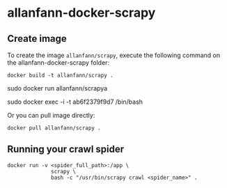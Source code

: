 allanfann-docker-scrapy
=======================


Create image
-----

To create the image `allanfann/scrapy`, execute the following command on the allanfann-docker-scrapy folder:

	docker build -t allanfann/scrapy .

  sudo docker run allanfann/scrapya

  sudo docker exec -i -t ab6f2379f9d7 /bin/bash
    

Or you can pull image directly:

	docker pull allanfann/scrapy .

Running your crawl spider
------------------------------

    docker run -v <spider_full_path>:/app \
                  scrapy \
                  bash -c "/usr/bin/scrapy crawl <spider_name>" .





